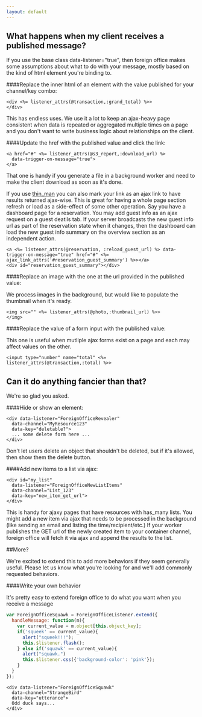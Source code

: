 ```yaml
---
layout: default
---
```


## What happens when my client receives a published message?
If you use the base class data-listener="true", then foreign office makes some assumptions about what to do with your message, mostly based on the kind of html element you're binding to.

####Replace the inner html of an element with the value published for your channel/key combo:

```HTML+ERB
<div <%= listener_attrs(@transaction,:grand_total) %>>
</div>
```
This has endless uses. We use it a lot to keep an ajax-heavy page consistent when data is repeated or aggregated multiple times on a page and you don't want to write business logic about relationships on the client.

####Update the href with the published value and click the link:

```HTML+ERB
<a href="#" <%= listener_attrs(@s3_report,:download_url) %>
  data-trigger-on-message="true">
</a>
```

That one is handy if you generate a file in a background worker and need to make the client download as soon as it's done.

If you use [thin_man](http://edraut.github.io/thin-man/) you can also mark your link as an ajax link to have results returned ajax-wise. This is great for having a whole page section refresh or load as a side-effect of some other operation. Say you have a dashboard page for a reservation. You may add guest info as an ajax request on a guest deatils tab. If your server broadcasts the new guest info url as part of the reservation state when it changes, then the dashboard can load the new guest info summary on the overview section as an independent action.

```HTML+ERB
<a <%= listener_attrs(@reservation, :reload_guest_url) %> data-trigger-on-message="true" href="#" <%= ajax_link_attrs('#reservation_guest_summary') %>></a>
<div id="reservation_guest_summary"></div>
```

####Replace an image with the one at the url provided in the published value:

We process images in the background, but would like to populate the thumbnail when it's ready.

```HTML+ERB
<img src="" <%= listener_attrs(@photo,:thumbnail_url) %>>
</img>
```

####Replace the value of a form input with the published value:

This one is useful when mutliple ajax forms exist on a page and each may affect values on the other.

```HTML+ERB
<input type="number" name="total" <%= listener_attrs(@transaction,:total) %>>
```

## Can it do anything fancier than that?

We're so glad you asked.

####Hide or show an element:

```HTML+ERB
<div data-listener="ForeignOfficeRevealer"
  data-channel="MyResource123"
  data-key="deletable?">
  ... some delete form here ...
</div>
```

Don't let users delete an object that shouldn't be deleted, but if it's allowed, then show them the delete button.

####Add new items to a list via ajax:

```HTML+ERB
<div id="my_list"
  data-listener="ForeignOfficeNewListItems"
  data-channel="List_123"
  data-key="new_item_get_url">
</div>
```

This is handy for ajaxy pages that have resources with has_many lists. You might add a new item via ajax that needs to be processed in the background (like sending an email and listing the time/recipient/etc.) If your worker publishes the GET url of the newly created item to your container channel, foreign office will fetch it via ajax and append the results to the list.

##More?

We're excited to extend this to add more behaviors if they seem generally useful. Please let us know what you're looking for and we'll add commonly requested behaviors.

####Write your own behavior

It's pretty easy to extend foreign office to do what you want when you receive a message

```javascript
var ForeignOfficeSquawk = ForeignOfficeListener.extend({
  handleMessage: function(m){
    var current_value = m.object[this.object_key];
    if('squeek' == current_value){
      alert("squeek!!!");
      this.$listener.flash();
    } else if('squawk' == current_value){
      alert("squawk.")
      this.$listener.css({'background-color': 'pink'});
    }
  }
});
```

```HTML+ERB
<div data-listener="ForeignOfficeSquawk"
  data-channel="StrangeBird"
  data-key="utterance">
  Odd duck says...
</div>
```